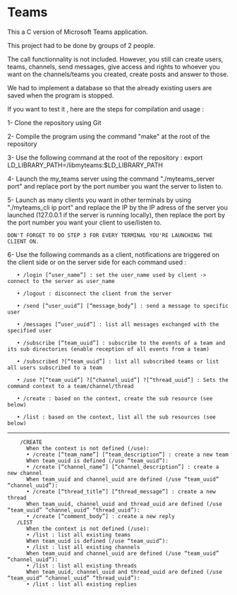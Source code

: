 # Teams
This a C version of Microsoft Teams application.  
  
This project had to be done by groups of 2 people.  
  
The call functionnality is not included. However, you still can create users, teams, channels, send messages, give access and rights to whoever you want on the channels/teams you created, create posts and answer to those.  
  
We had to implement a database so that the already existing users are saved when the program is stopped.  
  
If you want to test it , here are the steps for compilation and usage : 

 1- Clone the repository using Git  
 
 2- Compile the program using the command "make" at the root of the repository  
 
 3- Use the following command at the root of the repository : export LD_LIBRARY_PATH=/libmyteams:$LD_LIBRARY_PATH  
 
 4- Launch the my_teams server using the command "./myteams_server port" and replace port by the port number you want the server to listen to.  
 
 5- Launch as many clients you want in other terminals by using "./myteams_cli ip port" and replace the IP by the IP adress of the server you launched (127.0.0.1 if the server is running locally),     then replace the port by the port number you want your client to use/listen to. 

 
    DON'T FORGET TO DO STEP 3 FOR EVERY TERMINAL YOU'RE LAUNCHING THE CLIENT ON.  
 
 6- Use the following commands as a client, notifications are triggered on the client side or on the server side for each command used :  
 
       • /login [“user_name”] : set the user_name used by client -> connect to the server as user_name  
       
       • /logout : disconnect the client from the server  
       
       • /send [“user_uuid”] [“message_body”] : send a message to specific user  
       
       • /messages [“user_uuid”] : list all messages exchanged with the specified user  
       
       • /subscribe [“team_uuid”] : subscribe to the events of a team and its sub directories (enable reception of all events from a team)  
       
       • /subscribed ?[“team_uuid”] : list all subscribed teams or list all users subscribed to a team  
       
       • /use ?[“team_uuid”] ?[“channel_uuid”] ?[“thread_uuid”] : Sets the command context to a team/channel/thread  
       
       • /create : based on the context, create the sub resource (see below)  
       
       • /list : based on the context, list all the sub resources (see below)  
       
_____________________________________________________________________________________________________________________________________________________________________________________________________       
        /CREATE
          When the context is not defined (/use):
          • /create [“team_name”] [“team_description”] : create a new team
          When team_uuid is defined (/use “team_uuid”):
          • /create [“channel_name”] [“channel_description”] : create a new channel
          When team_uuid and channel_uuid are defined (/use “team_uuid” “channel_uuid”):
          • /create [“thread_title”] [“thread_message”] : create a new thread
          When team_uuid, channel_uuid and thread_uuid are defined (/use “team_uuid” “channel_uuid” “thread_uuid”):
          • /create [“comment_body”] : create a new reply
       /LIST
          When the context is not defined (/use):
          • /list : list all existing teams
          When team_uuid is defined (/use “team_uuid”):
          • /list : list all existing channels
          When team_uuid and channel_uuid are defined (/use “team_uuid” “channel_uuid”):
          • /list : list all existing threads
          When team_uuid, channel_uuid and thread_uuid are defined (/use “team_uuid” “channel_uuid” “thread_uuid”):
          • /list : list all existing replies
